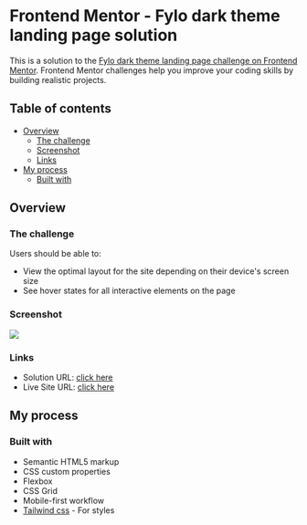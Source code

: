 # Frontend Mentor - Fylo dark theme landing page solution

This is a solution to the [Fylo dark theme landing page challenge on Frontend Mentor](https://www.frontendmentor.io/challenges/fylo-dark-theme-landing-page-5ca5f2d21e82137ec91a50fd). Frontend Mentor challenges help you improve your coding skills by building realistic projects. 

## Table of contents

- [Overview](#overview)
  - [The challenge](#the-challenge)
  - [Screenshot](#screenshot)
  - [Links](#links)
- [My process](#my-process)
  - [Built with](#built-with)

## Overview

### The challenge

Users should be able to:

- View the optimal layout for the site depending on their device's screen size
- See hover states for all interactive elements on the page

### Screenshot

![](https://ux.plerdy.com/screens/2022-04-30/8457b220c9f692d221af82150b471515.jpeg)

### Links

- Solution URL: [click here](https://github.com/buildwithmohanad/fylo-landing-page)
- Live Site URL: [click here](https://buildwithmohanad.github.io/fylo-landing-page/)

## My process

### Built with

- Semantic HTML5 markup
- CSS custom properties
- Flexbox
- CSS Grid
- Mobile-first workflow
- [Tailwind css](https://tailwindcss.com/) - For styles


